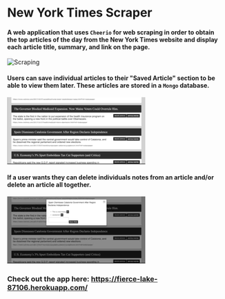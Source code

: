 # New York Times Scraper

#### A web application that uses `Cheerio` for web scraping in order to obtain the top articles of the day from the New York Times website and display each article title, summary, and link on the page.


![Scraping](/public/images/NewsScraperGif-1.gif)


#### Users can save individual articles to their "Saved Article" section to be able to view them later. These articles are stored in a `Mongo` database.


![Save](/public/images/NewsScraperGif-2.gif)


#### If a user wants they can delete individuals notes from an article and/or delete an article all together.


![Delete](/public/images/NewsScraperGif-3.gif)


### Check out the app here: https://fierce-lake-87106.herokuapp.com/